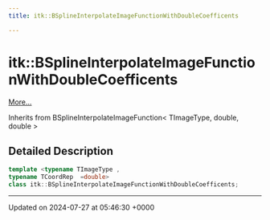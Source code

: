 ```yaml
---
title: itk::BSplineInterpolateImageFunctionWithDoubleCoefficents

---
```


# itk::BSplineInterpolateImageFunctionWithDoubleCoefficents



 [More...](#detailed-description)

Inherits from BSplineInterpolateImageFunction< TImageType, double, double >

## Detailed Description

```cpp
template <typename TImageType ,
typename TCoordRep  =double>
class itk::BSplineInterpolateImageFunctionWithDoubleCoefficents;
```

-------------------------------

Updated on 2024-07-27 at 05:46:30 +0000